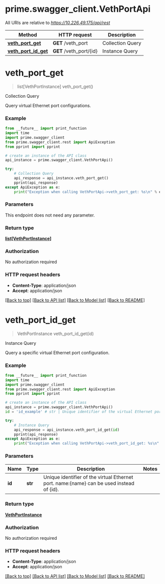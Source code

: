 # prime.swagger_client.VethPortApi

All URIs are relative to *https://10.226.49.175/api/rest*

Method | HTTP request | Description
------------- | ------------- | -------------
[**veth_port_get**](VethPortApi.md#veth_port_get) | **GET** /veth_port | Collection Query
[**veth_port_id_get**](VethPortApi.md#veth_port_id_get) | **GET** /veth_port/{id} | Instance Query


# **veth_port_get**
> list[VethPortInstance] veth_port_get()

Collection Query

Query virtual Ethernet port configurations.

### Example
```python
from __future__ import print_function
import time
import prime.swagger_client
from prime.swagger_client.rest import ApiException
from pprint import pprint

# create an instance of the API class
api_instance = prime.swagger_client.VethPortApi()

try:
    # Collection Query
    api_response = api_instance.veth_port_get()
    pprint(api_response)
except ApiException as e:
    print("Exception when calling VethPortApi->veth_port_get: %s\n" % e)
```

### Parameters
This endpoint does not need any parameter.

### Return type

[**list[VethPortInstance]**](VethPortInstance.md)

### Authorization

No authorization required

### HTTP request headers

 - **Content-Type**: application/json
 - **Accept**: application/json

[[Back to top]](#) [[Back to API list]](../README.md#documentation-for-api-endpoints) [[Back to Model list]](../README.md#documentation-for-models) [[Back to README]](../README.md)

# **veth_port_id_get**
> VethPortInstance veth_port_id_get(id)

Instance Query

Query a specific virtual Ethernet port configuration.

### Example
```python
from __future__ import print_function
import time
import prime.swagger_client
from prime.swagger_client.rest import ApiException
from pprint import pprint

# create an instance of the API class
api_instance = prime.swagger_client.VethPortApi()
id = 'id_example' # str | Unique identifier of the virtual Ethernet port. name:{name} can be used instead of {id}.

try:
    # Instance Query
    api_response = api_instance.veth_port_id_get(id)
    pprint(api_response)
except ApiException as e:
    print("Exception when calling VethPortApi->veth_port_id_get: %s\n" % e)
```

### Parameters

Name | Type | Description  | Notes
------------- | ------------- | ------------- | -------------
 **id** | **str**| Unique identifier of the virtual Ethernet port. name:{name} can be used instead of {id}. | 

### Return type

[**VethPortInstance**](VethPortInstance.md)

### Authorization

No authorization required

### HTTP request headers

 - **Content-Type**: application/json
 - **Accept**: application/json

[[Back to top]](#) [[Back to API list]](../README.md#documentation-for-api-endpoints) [[Back to Model list]](../README.md#documentation-for-models) [[Back to README]](../README.md)

